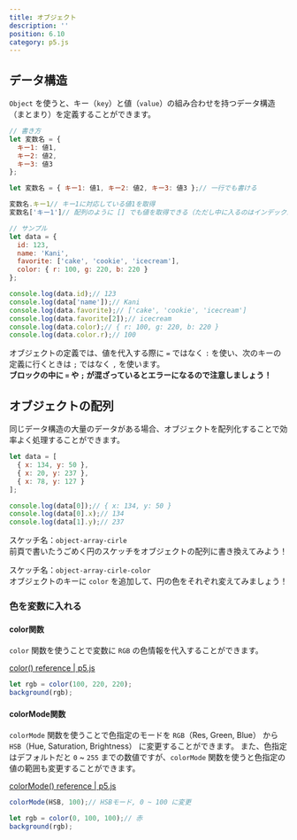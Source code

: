 ```yaml
---
title: オブジェクト
description: ''
position: 6.10
category: p5.js
---
```


## データ構造

`Object` を使うと、キー（`key`）と値（`value`）の組み合わせを持つデータ構造（まとまり）を定義することができます。

```javascript
// 書き方
let 変数名 = {
  キー1: 値1,
  キー2: 値2,
  キー3: 値3
};

let 変数名 = { キー1: 値1, キー2: 値2, キー3: 値3 };// 一行でも書ける

変数名.キー1// キー1に対応している値1を取得
変数名['キー1']// 配列のように [] でも値を取得できる（ただし中に入るのはインデックスではなくキーの文字列）

// サンプル
let data = {
  id: 123,
  name: 'Kani',
  favorite: ['cake', 'cookie', 'icecream'],
  color: { r: 100, g: 220, b: 220 }
};

console.log(data.id);// 123
console.log(data['name']);// Kani
console.log(data.favorite);// ['cake', 'cookie', 'icecream']
console.log(data.favorite[2]);// icecream
console.log(data.color);// { r: 100, g: 220, b: 220 }
console.log(data.color.r);// 100
```

<alert type="warning">

オブジェクトの定義では、値を代入する際に `=` ではなく `:` を使い、次のキーの定義に行くときは `;` ではなく `,` を使います。  
<strong>ブロックの中に `=` や `;` が混ざっているとエラーになるので注意しましょう！</strong>

</alert>


## オブジェクトの配列

同じデータ構造の大量のデータがある場合、オブジェクトを配列化することで効率よく処理することができます。

```javascript
let data = [
  { x: 134, y: 50 },
  { x: 20, y: 237 },
  { x: 78, y: 127 }
];

console.log(data[0]);// { x: 134, y: 50 }
console.log(data[0].x);// 134
console.log(data[1].y);// 237
```

<alert type="success">

スケッチ名：`object-array-cirle`  
前頁で書いたうごめく円のスケッチをオブジェクトの配列に書き換えてみよう！

</alert>

<live-demo src="/resource/livedemo/p5js/object/object-array-circle/"></live-demo>

<alert type="success">

スケッチ名：`object-array-cirle-color`  
オブジェクトのキーに `color` を追加して、円の色をそれぞれ変えてみましょう！

</alert>

<live-demo src="/resource/livedemo/p5js/object/object-array-circle-color/"></live-demo>

### 色を変数に入れる

#### color関数

`color` 関数を使うことで変数に `RGB` の色情報を代入することができます。

[color() reference | p5.js](https://p5js.org/reference/#/p5/color)

```javascript
let rgb = color(100, 220, 220);
background(rgb);
```

#### colorMode関数
`colorMode` 関数を使うことで色指定のモードを `RGB`（Res, Green, Blue） から `HSB`（Hue, Saturation, Brightness） に変更することができます。
また、色指定はデフォルトだと `0` ~ `255` までの数値ですが、`colorMode` 関数を使うと色指定の値の範囲も変更することができます。

[colorMode() reference | p5.js](https://p5js.org/reference/#/p5/colorMode)

```javascript
colorMode(HSB, 100);// HSBモード, 0 ~ 100 に変更

let rgb = color(0, 100, 100);// 赤
background(rgb);
```